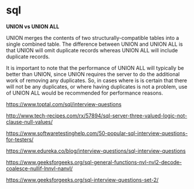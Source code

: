 # sql

**UNION vs UNION ALL**

UNION merges the contents of two structurally-compatible tables into a single combined table. The difference between UNION and UNION ALL is that UNION will omit duplicate records whereas UNION ALL will include duplicate records.

It is important to note that the performance of UNION ALL will typically be better than UNION, since UNION requires the server to do the additional work of removing any duplicates. So, in cases where is is certain that there will not be any duplicates, or where having duplicates is not a problem, use of UNION ALL would be recommended for performance reasons.

https://www.toptal.com/sql/interview-questions

http://www.tech-recipes.com/rx/57894/sql-server-three-valued-logic-not-clause-null-values/

https://www.softwaretestinghelp.com/50-popular-sql-interview-questions-for-testers/


https://www.edureka.co/blog/interview-questions/sql-interview-questions


https://www.geeksforgeeks.org/sql-general-functions-nvl-nvl2-decode-coalesce-nullif-lnnvl-nanvl/

https://www.geeksforgeeks.org/sql-interview-questions-set-2/
